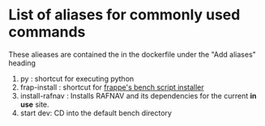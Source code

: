 # List of aliases for commonly used commands

These alieases are contained the in the dockerfile under the "Add aliases" heading

1. py : shortcut for executing python
2. frap-install : shortcut for [frappe's bench script installer](development.md#setup-bench-/-new-site-using-script)
3. install-rafnav : Installs RAFNAV and its dependencies for the current **in use** site.
4. start dev: CD into the default bench directory
